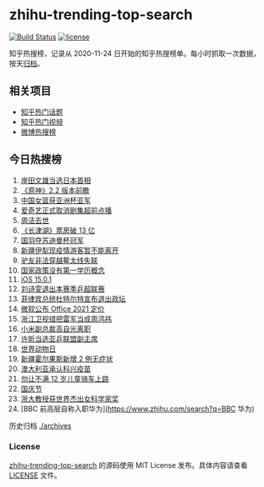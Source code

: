 # zhihu-trending-top-search

[![Build Status](https://github.com/justjavac/zhihu-trending-top-search/workflows/ci/badge.svg?branch=main)](https://github.com/justjavac/zhihu-trending-top-search/actions)
[![license](https://img.shields.io/github/license/justjavac/zhihu-trending-top-search)](https://github.com/justjavac/zhihu-trending-top-search/blob/main/LICENSE)

知乎热搜榜，记录从 2020-11-24 日开始的知乎热搜榜单。每小时抓取一次数据，按天[归档](./archives)。

## 相关项目

- [知乎热门话题](https://github.com/justjavac/zhihu-trending-hot-questions)
- [知乎热门视频](https://github.com/justjavac/zhihu-trending-hot-video)
- [微博热搜榜](https://github.com/justjavac/weibo-trending-hot-search)

## 今日热搜榜

<!-- BEGIN -->
<!-- 最后更新时间 Mon Oct 04 2021 14:15:48 GMT+0800 (China Standard Time) -->

1. [岸田文雄当选日本首相](https://www.zhihu.com/search?q=岸田文雄)
1. [《原神》2.2 版本前瞻](https://www.zhihu.com/search?q=原神)
1. [中国女篮获亚洲杯亚军](https://www.zhihu.com/search?q=中国女篮)
1. [爱奇艺正式取消剧集超前点播](https://www.zhihu.com/search?q=爱奇艺)
1. [周洁去世](https://www.zhihu.com/search?q=周洁)
1. [《长津湖》票房破 13 亿](https://www.zhihu.com/search?q=长津湖票房)
1. [国羽夺苏迪曼杯冠军](https://www.zhihu.com/search?q=苏迪曼杯)
1. [新疆伊犁现疫情游客暂不能离开](https://www.zhihu.com/search?q=新疆疫情)
1. [驴友非法穿越鳌太线失联](https://www.zhihu.com/search?q=鳌太线)
1. [国家政策没有第一学历概念](https://www.zhihu.com/search?q=第一学历)
1. [iOS 15.0.1](https://www.zhihu.com/search?q=iOS15)
1. [刘诗雯退出本赛季乒超联赛](https://www.zhihu.com/search?q=刘诗雯)
1. [菲律宾总统杜特尔特宣布退出政坛](https://www.zhihu.com/search?q=菲律宾总统)
1. [微软公布 Office 2021 定价](https://www.zhihu.com/search?q=office2021)
1. [浙江卫视错把雷军当成周鸿祎](https://www.zhihu.com/search?q=雷军)
1. [小米副总裁高自光离职](https://www.zhihu.com/search?q=高自光)
1. [许昕当选亚乒联盟副主席](https://www.zhihu.com/search?q=许昕)
1. [世界动物日](https://www.zhihu.com/search?q=世界动物日)
1. [新疆霍尔果斯新增 2 例无症状](https://www.zhihu.com/search?q=新疆疫情)
1. [澳大利亚承认科兴疫苗](https://www.zhihu.com/search?q=科兴疫苗)
1. [勿让不满 12 岁儿童骑车上路](https://www.zhihu.com/search?q=儿童骑车)
1. [国庆节](https://www.zhihu.com/search?q=国庆节)
1. [浙大教授获世界杰出女科学家奖](https://www.zhihu.com/search?q=胡海岚)
1. [BBC 前高层自称入职华为](https://www.zhihu.com/search?q=BBC 华为)

<!-- END -->

历史归档 [./archives](./archives)

### License

[zhihu-trending-top-search](https://github.com/justjavac/zhihu-trending-top-search)
的源码使用 MIT License 发布。具体内容请查看 [LICENSE](./LICENSE) 文件。

